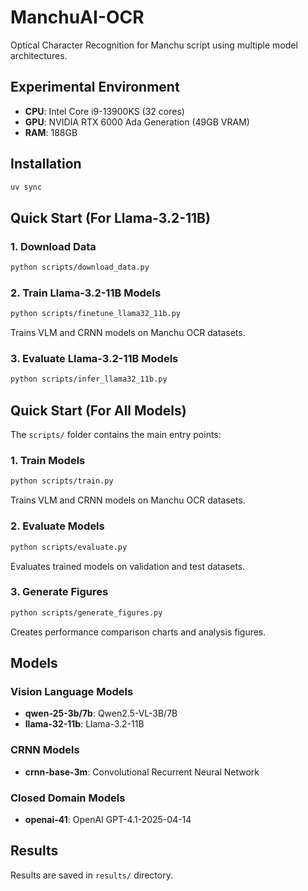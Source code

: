 # ManchuAI-OCR

Optical Character Recognition for Manchu script using multiple model architectures.

## Experimental Environment

- **CPU**: Intel Core i9-13900KS (32 cores)
- **GPU**: NVIDIA RTX 6000 Ada Generation (49GB VRAM)
- **RAM**: 188GB

## Installation

```bash
uv sync
```

## Quick Start (For Llama-3.2-11B)

### 1. Download Data

```bash
python scripts/download_data.py
```


### 2. Train Llama-3.2-11B Models

```bash
python scripts/finetune_llama32_11b.py
```

Trains VLM and CRNN models on Manchu OCR datasets.

### 3. Evaluate Llama-3.2-11B Models

```bash
python scripts/infer_llama32_11b.py
```

## Quick Start (For All Models)

The `scripts/` folder contains the main entry points:

### 1. Train Models

```bash
python scripts/train.py
```

Trains VLM and CRNN models on Manchu OCR datasets.

### 2. Evaluate Models

```bash
python scripts/evaluate.py
```

Evaluates trained models on validation and test datasets.

### 3. Generate Figures

```bash
python scripts/generate_figures.py
```

Creates performance comparison charts and analysis figures.

## Models

### Vision Language Models

- **qwen-25-3b/7b**: Qwen2.5-VL-3B/7B
- **llama-32-11b**: Llama-3.2-11B

### CRNN Models

- **crnn-base-3m**: Convolutional Recurrent Neural Network

### Closed Domain Models

- **openai-41**: OpenAI GPT-4.1-2025-04-14

## Results

Results are saved in `results/` directory.
